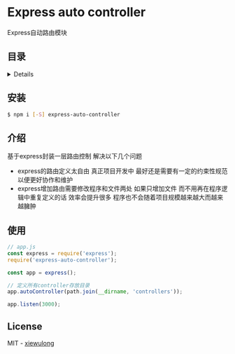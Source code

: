 # Express auto controller

Express自动路由模块

## 目录

<details>

* [安装](#安装)
* [介绍](#介绍)
* [使用](#使用)
* [License](#license)

</details>

## 安装

```bash
$ npm i [-S] express-auto-controller
```

## 介绍

基于express封装一层路由控制 解决以下几个问题

* express的路由定义太自由 真正项目开发中 最好还是需要有一定的约束性规范 以便更好协作和维护
* express增加路由需要修改程序和文件两处 如果只增加文件 而不用再在程序逻辑中重复定义的话 效率会提升很多 程序也不会随着项目规模越来越大而越来越臃肿

## 使用

```js
// app.js
const express = require('express');
require('express-auto-controller');

const app = express();

// 定义所有controller存放目录
app.autoController(path.join(__dirname, 'controllers'));

app.listen(3000);
```

## License

MIT - [xiewulong](https://github.com/xiewulong)
